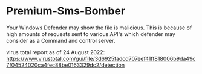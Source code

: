 # Premium-Sms-Bomber
 
Your Windows Defender may show the file is malicious. This is because of high amounts of requests sent to various API's which 
defender may consider as a Command and control server.

virus total report as of 24 August 2022: https://www.virustotal.com/gui/file/3d6925fadcd707eef41ff818006b9da49c7f04524020ca4fec88be0163329dc2/detection
